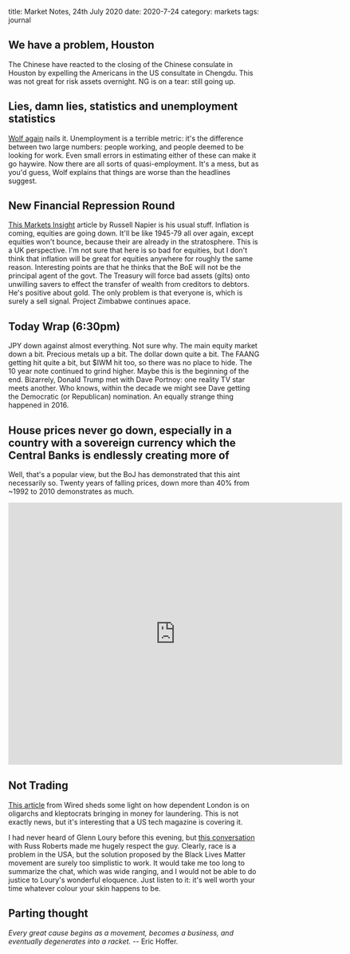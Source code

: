 title: Market Notes, 24th July 2020
date: 2020-7-24
category: markets
tags: journal

## We have a problem, Houston

The Chinese have reacted to the closing of the Chinese consulate in Houston by expelling the Americans in the US consultate in Chengdu.
This was not great for risk assets overnight.
NG is on a tear: still going up.

## Lies, damn lies, statistics and unemployment statistics

[Wolf again](https://wolfstreet.com/2020/07/23/media-continues-to-misreport-unemployment-claims-31-8-million-people-on-state-federal-unemployment-insurance-week-18-of-u-s-labor-market-collapse/) nails it. 
Unemployment is a terrible metric: it's the difference between two large numbers: people working, and people deemed to be looking for work. Even small errors in estimating either of these can make it go haywire.
Now there are all sorts of quasi-employment. 
It's a mess, but as you'd guess, Wolf explains that things are worse than the headlines suggest.


## New Financial Repression Round

[This Markets Insight](https://www.ft.com/content/a7663749-179f-4194-ab89-0f8d7f0158ed) article by Russell Napier is his usual stuff.
Inflation is coming, equities are going down.
It'll be like 1945-79 all over again,
except equities won't bounce, because their are already in the stratosphere.
This is a UK perspective.
I'm not sure that here is so bad for equities, but I don't think that inflation will be great for equities anywhere for roughly the same reason.
Interesting points are that he thinks that the BoE will not be the principal agent of the govt.
The Treasury will force bad assets (gilts) onto unwilling savers to effect the transfer of wealth from creditors to debtors.
He's positive about gold.
The only problem is that everyone is, which is surely a sell signal.
Project Zimbabwe continues apace.

## Today Wrap (6:30pm)

JPY down against almost everything. Not sure why.
The main equity market down a bit. Precious metals up a bit. 
The dollar down quite a bit. The FAANG getting hit quite a bit, but $IWM hit too, so there was no place to hide.
The 10 year note continued to grind higher.
Maybe this is the beginning of the end.
Bizarrely, Donald Trump met with Dave Portnoy: one reality TV star meets another. Who knows, within the decade we might see Dave getting the Democratic (or Republican) nomination. An equally strange thing happened in 2016.


## House prices never go down, especially in a country with a sovereign currency which the Central Banks is endlessly creating more of

Well, that's a popular view, but the BoJ has demonstrated that this aint necessarily so. Twenty years of falling prices, down more than 40% from ~1992 to 2010 demonstrates as much.

<iframe src="https://fred.stlouisfed.org/graph/graph-landing.php?g=trqh&width=670&height=475" scrolling="no" frameborder="0"style="overflow:hidden; width:670px; height:525px;" allowTransparency="true" loading="lazy"></iframe>

## Not Trading

[This article](https://www.wired.co.uk/article/russia-report-golden-visas) from Wired sheds some light on how dependent London is on oligarchs and kleptocrats bringing in money for laundering.
This is not exactly news, but it's interesting that a US tech magazine is covering it.

I had never heard of Glenn Loury before this evening, but [this conversation](https://www.econtalk.org/glenn-loury-on-race-inequality-and-america/) with Russ Roberts made me hugely respect the guy. 
Clearly, race is a problem in the USA, but the solution proposed by the Black Lives Matter movement are surely too simplistic to work. 
It would take me too long to summarize the chat, which was wide ranging, and I would not be able to do justice to Loury's wonderful eloquence. Just listen to it: it's well worth your time whatever colour your skin happens to be.


## Parting thought

*Every great cause begins as a movement, becomes a business, and eventually degenerates into a racket.* -- Eric Hoffer.